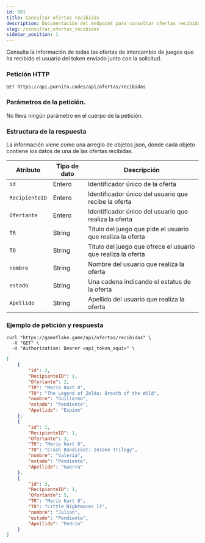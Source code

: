 ```yaml
---
id: 001 
title: Consultar ofertas recibidas
description: Documentación del endpoint para consultar ofertas recibidas
slug: /consultar_ofertas_recibidas
sidebar_position: 1
---
```


Consulta la información de todas las ofertas de intercambio de juegos que 
ha recibido el usuario del token enviado junto con la solicitud.

### Petición HTTP
`GET https://api.purnito.codes/api/ofertas/recibidas`

### Parámetros de la petición.
No lleva ningún parámetro en el cuerpo de la petición.


### Estructura de la respuesta
La información viene como una arreglo de objetos json, donde cada objeto contiene
los datos de una de las ofertas recibidas.

| Atributo       | Tipo de dato | Descripción                                                  |
| -------------- | ------------ | ------------------------------------------------------------ |
| `id`           | Entero       | Identificador único de la oferta                             |
| `RecipienteID` | Entero       | Identificador único del usuario que recibe la oferta         |
| `Ofertante`    | Entero       | Identificador único del usuario que realiza la oferta        |
| `TR`           | String       | Título del juego que pide el usuario que realiza la oferta   |
| `TO`           | String       | Título del juego que ofrece el usuario que realiza la oferta |
| `nombre`       | String       | Nombre del usuario que realiza la oferta                     |
| `estado`       | String       | Una cadena indicando el estatus de la oferta                 |
| `Apellido`     | String       | Apellido del usuario que realiza la oferta               


### Ejemplo de petición y respuesta
```shell title="Ejemplo de petición"
curl "https://gameflake.game/api/ofertas/recibidas" \
  -X "GET" \
  -H "Authorization: Bearer <api_token_aqui>" \
```

```json title="Ejemplo de respuesta"
[
    {
        "id": 2,
        "RecipienteID": 1,
        "Ofertante": 2,
        "TR": "Mario Kart 8",
        "TO": "The Legend of Zelda: Breath of the Wild",
        "nombre": "Guillermo",
        "estado": "Pendiente",
        "Apellido": "Espino"
    },
    {
        "id": 1,
        "RecipienteID": 1,
        "Ofertante": 3,
        "TR": "Mario Kart 8",
        "TO": "Crash Bandicoot: Insane Trilogy",
        "nombre": "Valeria",
        "estado": "Pendiente",
        "Apellido": "Guerra"
    },
    {
        "id": 3,
        "RecipienteID": 1,
        "Ofertante": 5,
        "TR": "Mario Kart 8",
        "TO": "Little Nightmares II",
        "nombre": "Julian",
        "estado": "Pendiente",
        "Apellido": "Pedrin"
    }
]
```
